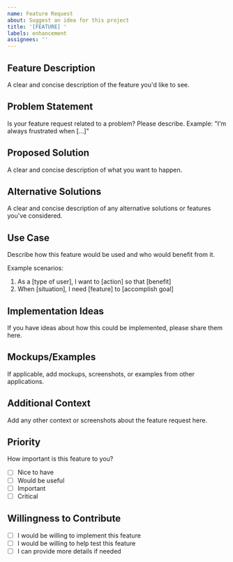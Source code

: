 ```yaml
---
name: Feature Request
about: Suggest an idea for this project
title: '[FEATURE] '
labels: enhancement
assignees: ''
---
```


## Feature Description

A clear and concise description of the feature you'd like to see.

## Problem Statement

Is your feature request related to a problem? Please describe.
Example: "I'm always frustrated when [...]"

## Proposed Solution

A clear and concise description of what you want to happen.

## Alternative Solutions

A clear and concise description of any alternative solutions or features you've considered.

## Use Case

Describe how this feature would be used and who would benefit from it.

Example scenarios:
1. As a [type of user], I want to [action] so that [benefit]
2. When [situation], I need [feature] to [accomplish goal]

## Implementation Ideas

If you have ideas about how this could be implemented, please share them here.

## Mockups/Examples

If applicable, add mockups, screenshots, or examples from other applications.

## Additional Context

Add any other context or screenshots about the feature request here.

## Priority

How important is this feature to you?

- [ ] Nice to have
- [ ] Would be useful
- [ ] Important
- [ ] Critical

## Willingness to Contribute

- [ ] I would be willing to implement this feature
- [ ] I would be willing to help test this feature
- [ ] I can provide more details if needed
